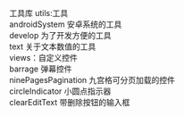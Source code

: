 工具库
utils:工具  
	androidSystem  	安卓系统的工具  
	develop  		为了开发方便的工具  
	text 			关于文本数值的工具  
views：自定义控件  
	barrage 		弹幕控件  
	ninePagesPagination 	九宫格可分页加载的控件  
	circleIndicator 	小圆点指示器  
	clearEditText 		带删除按钮的输入框  
